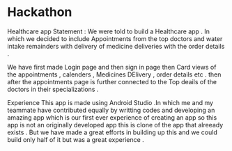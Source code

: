 # Hackathon
Healthcare app
Statement :
We were told to build a Healthcare app . In which we decided to include Appointments from the top doctors and water intake remainders with delivery of medicine deliveries with the order details . 


We have first made Login page and then sign in page then Card views of the appointments , calenders , Medicines DElivery , order details etc . then after the appointments page is further connected to the Top deails of the doctors in their specializations .









Experience
This app is made using Android Studio .In which me and my teammate have contributed equally by writting codes and developing an amazing app which is our first ever experience of creating an app so this app is not an originally developed app this is clone of the app that alreeady exists . But we have made a great efforts in building up this and we could build only half of it but was a great experience .
